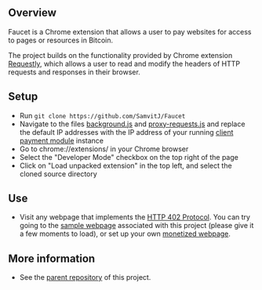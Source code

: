 Overview
-----------------

Faucet is a Chrome extension that allows a user to pay websites for access to pages or resources in Bitcoin.  

The project builds on the functionality provided by Chrome extension [Requestly](https://github.com/requestly/requestly-browser-extension), which allows a user to read and modify the headers of HTTP requests and responses in their browser.


Setup
-----------------
- Run `git clone https://github.com/SamvitJ/Faucet`
- Navigate to the files [background.js](https://github.com/SamvitJ/Faucet/blob/master/src/background/background.js#L17) and [proxy-requests.js](https://github.com/SamvitJ/Faucet/blob/master/src/background/proxy-requests.js#L1) and replace the default IP addresses with the IP address of your running [client payment module](https://github.com/SamvitJ/21BC-client) instance
- Go to chrome://extensions/ in your Chrome browser
- Select the "Developer Mode" checkbox on the top right of the page
- Click on "Load unpacked extension" in the top left, and select the cloned source directory


Use
-----------------
- Visit any webpage that implements the [HTTP 402 Protocol](https://21.co/learn/21-lib-bitrequests/#the-21-bitrequests-library). You can try going to the [sample webpage](http://www.micropayments.tech) associated with this project (please give it a few moments to load), or set up your own [monetized webpage](https://github.com/SamvitJ/micropayments-webpage).


More information
-----------------
- See the [parent repository](https://github.com/SamvitJ/Bitcoin-micropayments) of this project.

